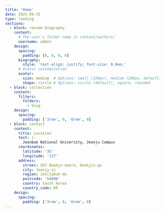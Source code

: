 ```yaml
---
title: 'Home'
date: 2025-09-25
type: landing
sections:
  - block: resume-biography
    content:
      # The user's folder name in content/authors/
      username: admin
    design:
      spacing:
        padding: [0, 0, 0, 0]
      biography:
        style: 'text-align: justify; font-size: 0.8em;'
      # Avatar customization
      avatar:
        size: medium  # Options: small (150px), medium (200px, default), large (320px), xl (400px), xxl (500px)
        shape: circle # Options: circle (default), square, rounded
  - block: collection
    content:
      filters:
        folders:
          - blog
    design:
      spacing:
        padding: ['3rem', 0, '6rem', 0]
  - block: contact
    content:
      title: Location
      text: |-
        Jeonbuk National University, Jeonju Campus
      coordinates:
        latitude: '35'
        longitude: '127'
      address:
        street: 567 Baekje-daero, Deokjin-gu
        city: Jeonju-si
        region: Jeollabuk-do
        postcode: '54896'
        country: South Korea
        country_code: KR
    design:
      spacing:
        padding: ['3rem', 0, '6rem', 0]
---
```

